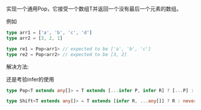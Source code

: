 实现一个通用Pop<T>，它接受一个数组T并返回一个没有最后一个元素的数组。

例如
```typescript
type arr1 = ['a', 'b', 'c', 'd']
type arr2 = [3, 2, 1]

type re1 = Pop<arr1> // expected to be ['a', 'b', 'c']
type re2 = Pop<arr2> // expected to be [3, 2]
```

解决方法:

还是考验infer的使用

```typescript
type Pop<T extends any[]> = T extends [...infer P, infer R] ? [...P] : never

type Shift<T extends any[]> = T extends [infer R, ...any[]] ? R : never
```
